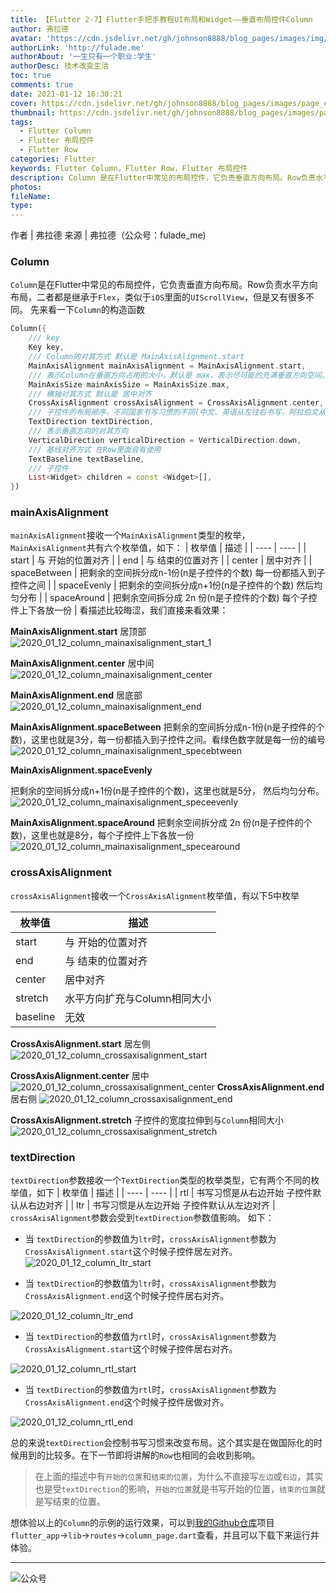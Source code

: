 ```yaml
---
title: 【Flutter 2-7】Flutter手把手教程UI布局和Widget——垂直布局控件Column
author: 弗拉德
avatar: 'https://cdn.jsdelivr.net/gh/johnson8888/blog_pages/images/img/avatar.jpg'
authorLink: 'http://fulade.me'
authorAbout: '一生只有一个职业:学生'
authorDesc: 技术改变生活
toc: true
comments: true
date: 2021-01-12 16:30:21
cover: https://cdn.jsdelivr.net/gh/johnson8888/blog_pages/images/page_conver_flutter_blue.jpeg
thumbnail: https://cdn.jsdelivr.net/gh/johnson8888/blog_pages/images/page_conver_flutter_blue.jpeg
tags:
  - Flutter Column
  - Flutter 布局控件
  - Flutter Row
categories: Flutter
keywords: Flutter Column，Flutter Row，Flutter 布局控件  
description: Column 是在Flutter中常见的布局控件，它负责垂直方向布局。Row负责水平方向布局，二者都是继承于`Flex`，类似于`iOS`里面的`UIScrollView`，但是又有很多不同。
photos:
fileName:
type:
---
```


作者 | 弗拉德
来源 | 弗拉德（公众号：fulade_me)


### Column
`Column`是在Flutter中常见的布局控件，它负责垂直方向布局。Row负责水平方向布局，二者都是继承于`Flex`，类似于`iOS`里面的`UIScrollView`，但是又有很多不同。
先来看一下`Column`的构造函数
``` dart
Column({
    /// key
    Key key,
    /// Column的对其方式 默认是 MainAxisAlignment.start
    MainAxisAlignment mainAxisAlignment = MainAxisAlignment.start,
    /// 表示Column在垂直方向占用的大小，默认是 max，表示尽可能的充满垂直方向空间。如果这是 min表示尽量小的占用垂直方向空间
    MainAxisSize mainAxisSize = MainAxisSize.max,
    /// 横轴对其方式 默认是 居中对齐
    CrossAxisAlignment crossAxisAlignment = CrossAxisAlignment.center,
    /// 子控件的布局顺序，不同国家书写习惯的不同(中文、英语从左往右书写，阿拉伯文从右往左书写)，这个参数可以帮助我们调整布局显示顺序
    TextDirection textDirection,
    /// 表示垂直方向的对其方向 
    VerticalDirection verticalDirection = VerticalDirection.down,
    /// 基线对齐方式 在Row里面会有使用
    TextBaseline textBaseline,
    /// 子控件
    List<Widget> children = const <Widget>[],
}) 
```

### mainAxisAlignment
`mainAxisAlignment`接收一个`MainAxisAlignment`类型的枚举，`MainAxisAlignment`共有六个枚举值，如下：
|  枚举值   | 描述  |
|  ----  | ----  |
| start  | 与 开始的位置对齐 |
| end  | 与 结束的位置对齐 |
| center | 居中对齐 |
| spaceBetween  |  把剩余的空间拆分成n-1份(n是子控件的个数) 每一份都插入到子控件之间  |
| spaceEvenly | 把剩余的空间拆分成n+1份(n是子控件的个数) 然后均匀分布 |
| spaceAround | 把剩余空间拆分成 2n 份(n是子控件的个数) 每个子控件上下各放一份 |
看描述比较晦涩，我们直接来看效果：

**MainAxisAlignment.start**
居顶部
![2020_01_12_column_mainaxisalignment_start_1](https://cdn.jsdelivr.net/gh/johnson8888/blog_pages/images/2020_01_12_column_mainaxisalignment_start_1.png)

**MainAxisAlignment.center**
居中间
![2020_01_12_column_mainaxisalignment_center](https://cdn.jsdelivr.net/gh/johnson8888/blog_pages/images/2020_01_12_column_mainaxisalignment_center.png)

**MainAxisAlignment.end**
居底部
![2020_01_12_column_mainaxisalignment_end](https://cdn.jsdelivr.net/gh/johnson8888/blog_pages/images/2020_01_12_column_mainaxisalignment_end.png)



**MainAxisAlignment.spaceBetween**
把剩余的空间拆分成n-1份(n是子控件的个数)，这里也就是3分，每一份都插入到子控件之间。看绿色数字就是每一份的编号
![2020_01_12_column_mainaxisalignment_specebtween](https://cdn.jsdelivr.net/gh/johnson8888/blog_pages/images/2020_01_12_column_mainaxisalignment_specebtween.png)

**MainAxisAlignment.spaceEvenly**

把剩余的空间拆分成n+1份(n是子控件的个数)，这里也就是5分， 然后均匀分布。
![2020_01_12_column_mainaxisalignment_speceevenly](https://cdn.jsdelivr.net/gh/johnson8888/blog_pages/images/2020_01_12_column_mainaxisalignment_speceevenly.png)


**MainAxisAlignment.spaceAround**
把剩余空间拆分成 2n 份(n是子控件的个数)，这里也就是8分，每个子控件上下各放一份
![2020_01_12_column_mainaxisalignment_specearound](https://cdn.jsdelivr.net/gh/johnson8888/blog_pages/images/2020_01_12_column_mainaxisalignment_specearound.png)


### crossAxisAlignment
`crossAxisAlignment`接收一个`CrossAxisAlignment`枚举值，有以下5中枚举

|  枚举值   | 描述  |
|  ----  | ----  |
| start  | 与 开始的位置对齐 |
| end  | 与 结束的位置对齐 |
| center | 居中对齐 |
| stretch  |  水平方向扩充与Column相同大小  |
| baseline | 无效 |

**CrossAxisAlignment.start**
居左侧
![2020_01_12_column_crossaxisalignment_start](https://cdn.jsdelivr.net/gh/johnson8888/blog_pages/images/2020_01_12_column_crossaxisalignment_start.png)

**CrossAxisAlignment.center**
居中
![2020_01_12_column_crossaxisalignment_center](https://cdn.jsdelivr.net/gh/johnson8888/blog_pages/images/2020_01_12_column_crossaxisalignment_center.png)
**CrossAxisAlignment.end**
居右侧
![2020_01_12_column_crossaxisalignment_end](https://cdn.jsdelivr.net/gh/johnson8888/blog_pages/images/2020_01_12_column_crossaxisalignment_end.png)


**CrossAxisAlignment.stretch**
子控件的宽度拉伸到与`Column`相同大小
![2020_01_12_column_crossaxisalignment_stretch](https://cdn.jsdelivr.net/gh/johnson8888/blog_pages/images/2020_01_12_column_crossaxisalignment_stretch.png)

### textDirection
`textDirection`参数接收一个`TextDirection`类型的枚举类型，它有两个不同的枚举值，如下
|  枚举值   | 描述  |
|  ----  | ----  |
| rtl  | 书写习惯是从右边开始  子控件默认从右边对齐 |
| ltr  | 书写习惯是从左边开始  子控件默认从左边对齐 |
`crossAxisAlignment`参数会受到`textDirection`参数值影响。
如下：  

- 当 `textDirection`的参数值为`ltr`时，`crossAxisAlignment`参数为`CrossAxisAlignment.start`这个时候子控件居左对齐。
![2020_01_12_column_ltr_start](https://cdn.jsdelivr.net/gh/johnson8888/blog_pages/images/2020_01_12_column_ltr_start.png)


- 当 `textDirection`的参数值为`ltr`时，`crossAxisAlignment`参数为`CrossAxisAlignment.end`这个时候子控件居右对齐。

![2020_01_12_column_ltr_end](https://cdn.jsdelivr.net/gh/johnson8888/blog_pages/images/2020_01_12_column_ltr_end.png)



- 当 `textDirection`的参数值为`rtl`时，`crossAxisAlignment`参数为`CrossAxisAlignment.start`这个时候子控件居右对齐。

![2020_01_12_column_rtl_start](https://cdn.jsdelivr.net/gh/johnson8888/blog_pages/images/2020_01_12_column_rtl_start.png)

- 当 `textDirection`的参数值为`rtl`时，`crossAxisAlignment`参数为`CrossAxisAlignment.end`这个时候子控件居做对齐。

![2020_01_12_column_rtl_end](https://cdn.jsdelivr.net/gh/johnson8888/blog_pages/images/2020_01_12_column_rtl_end.png)

总的来说`textDirection`会控制书写习惯来改变布局。这个其实是在做国际化的时候用到的比较多。在下一节即将讲解的`Row`也相同的会收到影响。

>在上面的描述中有`开始的位置`和`结束的位置`，为什么不直接写`左边`或`右边`，其实也是受`textDirection`的影响，`开始的位置`就是书写开始的位置，`结束的位置`就是写结束的位置。

想体验以上的`Column`的示例的运行效果，可以到[我的Github仓库](https://github.com/Johnson8888/learn_flutter)项目`flutter_app`->`lib`->`routes`->`column_page.dart`查看，并且可以下载下来运行并体验。


***
![公众号](https://cdn.jsdelivr.net/gh/johnson8888/blog_pages/images/page_footer.jpg)







